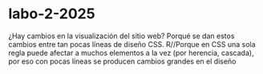 # labo-2-2025
¿Hay cambios en la visualización del sitio web? Porqué se
dan estos cambios entre tan pocas líneas de diseño CSS.
R//Porque en CSS una sola regla puede afectar a muchos elementos a la vez
(por herencia, cascada), por eso con pocas líneas se producen cambios grandes en el diseño
